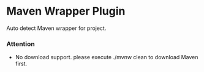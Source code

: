 Maven Wrapper Plugin
====================================================
Auto detect Maven wrapper for project.

### Attention

* No download support. please execute ./mvnw clean to download Maven first.

